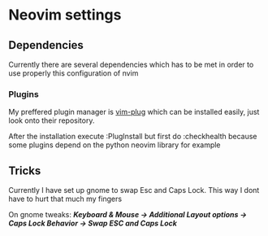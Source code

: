# Neovim settings

## Dependencies
Currently there are several dependencies which has to be met in order to use properly this configuration of nvim

### Plugins
My preffered plugin manager is [vim-plug][] which can be installed easily, just look onto their repository.

After the installation execute :PlugInstall but first do :checkhealth because some plugins depend on the python neovim library for example

## Tricks

Currently I have set up gnome to swap Esc and Caps Lock. This way I dont have to hurt that much my fingers

On gnome tweaks: ___Keyboard & Mouse -> Additional Layout options -> Caps Lock Behavior -> Swap ESC and Caps Lock___

[vim-plug]: https://github.com/junegunn/vim-plug
